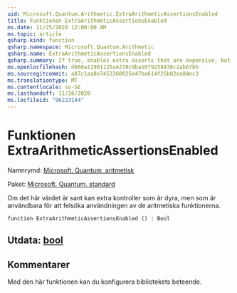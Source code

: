 ```yaml
---
uid: Microsoft.Quantum.Arithmetic.ExtraArithmeticAssertionsEnabled
title: Funktionen ExtraArithmeticAssertionsEnabled
ms.date: 11/25/2020 12:00:00 AM
ms.topic: article
qsharp.kind: function
qsharp.namespace: Microsoft.Quantum.Arithmetic
qsharp.name: ExtraArithmeticAssertionsEnabled
qsharp.summary: If true, enables extra asserts that are expensive, but useful to debug the use of the arithmetic functions.
ms.openlocfilehash: d660a11901125a4270c9ba1079258438c2ab67bb
ms.sourcegitcommit: a87c1aa8e7453360025e47ba614f25b02ea84ec3
ms.translationtype: MT
ms.contentlocale: sv-SE
ms.lasthandoff: 11/26/2020
ms.locfileid: "96223144"
---
```

# <a name="extraarithmeticassertionsenabled-function"></a>Funktionen ExtraArithmeticAssertionsEnabled

Namnrymd: [Microsoft. Quantum. aritmetisk](xref:Microsoft.Quantum.Arithmetic)

Paket: [Microsoft. Quantum. standard](https://nuget.org/packages/Microsoft.Quantum.Standard)


Om det här värdet är sant kan extra kontroller som är dyra, men som är användbara för att felsöka användningen av de aritmetiska funktionerna.

```qsharp
function ExtraArithmeticAssertionsEnabled () : Bool
```


## <a name="output--bool"></a>Utdata: [bool](xref:microsoft.quantum.lang-ref.bool)



## <a name="remarks"></a>Kommentarer

Med den här funktionen kan du konfigurera bibliotekets beteende.
